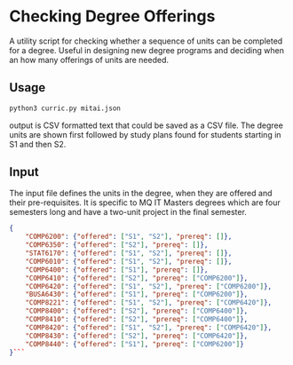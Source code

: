 # Checking Degree Offerings

A utility script for checking whether a sequence of units 
can be completed for a degree. Useful in designing new 
degree programs and deciding when an how many offerings of units
are needed.  

## Usage

```bash
python3 curric.py mitai.json
```

output is CSV formatted text that could be saved as a CSV file.  The
degree units are shown first followed by study plans found for
students starting in S1 and then S2.

## Input

The input file defines the units in the degree, when they are offered
and their pre-requisites.  It is specific to MQ IT Masters degrees
which are four semesters long and have a two-unit project in the final
semester.  

```JSON
{
    "COMP6200": {"offered": ["S1", "S2"], "prereq": []}, 
    "COMP6350": {"offered": ["S2"], "prereq": []}, 
    "STAT6170": {"offered": ["S1", "S2"], "prereq": []}, 
    "COMP6010": {"offered": ["S1", "S2"], "prereq": []}, 
    "COMP6400": {"offered": ["S1"], "prereq": []}, 
    "COMP6410": {"offered": ["S2"], "prereq": ["COMP6200"]}, 
    "COMP6420": {"offered": ["S1", "S2"], "prereq": ["COMP6200"]}, 
    "BUSA6430": {"offered": ["S1"], "prereq": ["COMP6200"]}, 
    "COMP8221": {"offered": ["S1", "S2"], "prereq": ["COMP6420"]}, 
    "COMP8400": {"offered": ["S2"], "prereq": ["COMP6400"]}, 
    "COMP8410": {"offered": ["S2"], "prereq": ["COMP6400"]}, 
    "COMP8420": {"offered": ["S1", "S2"], "prereq": ["COMP6420"]}, 
    "COMP8430": {"offered": ["S2"], "prereq": ["COMP6420"]}, 
    "COMP8440": {"offered": ["S1"], "prereq": ["COMP6200"]}
}```
